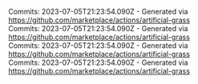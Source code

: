 Commits: 2023-07-05T21:23:54.090Z - Generated via https://github.com/marketplace/actions/artificial-grass
<br>
Commits: 2023-07-05T21:23:54.090Z - Generated via https://github.com/marketplace/actions/artificial-grass
<br>
Commits: 2023-07-05T21:23:54.090Z - Generated via https://github.com/marketplace/actions/artificial-grass
<br>
Commits: 2023-07-05T21:23:54.090Z - Generated via https://github.com/marketplace/actions/artificial-grass
<br>
